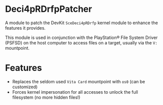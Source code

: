 # Deci4pRDrfpPatcher

A module to patch the DevKit `SceDeci4pRDrfp` kernel module to enhance the features it provides.

This module is used in conjunction with the PlayStation®️ File System Driver (PSFSD) on the host computer to access files on a target, usually via the `V:` mountpoint.

# Features

* Replaces the seldom used `Vita Card` mountpoint with `os0` (can be customized)
* Forces kernel impersonation for all accesses to unlock the full filesystem (no more hidden files!)
